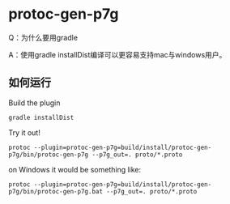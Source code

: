 # protoc-gen-p7g

Q：为什么要用gradle

A：使用gradle installDist编译可以更容易支持mac与windows用户。

## 如何运行

Build the plugin

```shell
gradle installDist
```

Try it out!

```shell
protoc --plugin=protoc-gen-p7g=build/install/protoc-gen-p7g/bin/protoc-gen-p7g --p7g_out=. proto/*.proto
```

on Windows it would be something like:

```shell
protoc --plugin=protoc-gen-p7g=build/install/protoc-gen-p7g/bin/protoc-gen-p7g.bat --p7g_out=. proto/*.proto
```
